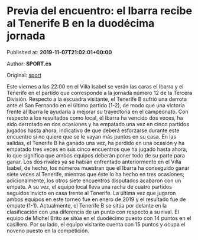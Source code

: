 
# Previa del encuentro: el Ibarra recibe al Tenerife B en la duodécima jornada

Published at: **2019-11-07T21:02:01+00:00**

Author: **SPORT.es**

Original: [sport](https://www.sport.es/es/noticias/tercera-division/previa-del-encuentro-el-ibarra-recibe-al-tenerife-b-en-la-duodecima-jornada-7718864)

Este viernes a las 22:00 en el Villa Isabel se verán las caras el Ibarra y el Tenerife en el partido que corresponde a la jornada número 12 de la Tercera División.
Respecto a la escuadra visitante, el Tenerife B sufrió una derrota ante el San Fernando en el último partido (1-2), de modo que una victoria frente al Ibarra le ayudaría a mejorar su trayectoria en el campeonato.
Con respecto a los resultados como local, el Ibarra ha vencido dos veces, ha sido derrotado en dos ocasiones y ha empatado una vez en cinco partidos jugados hasta ahora, indicativo de que deberá esforzarse durante este encuentro si no quiere que se le vayan más puntos en su casa. En las salidas, el Tenerife B ha ganado una vez, ha perdido en una ocasión y ha empatado tres veces en sus cinco encuentros que ha jugado hasta ahora, lo que significa que ambos equipos deberán poner todo de su parte para ganar.
Los dos rivales ya se habían enfrentado anteriormente en el Villa Isabel, de hecho, los números muestran que el Ibarra ha conseguido ganar siete veces al Tenerife, mientras que éste lo ha hecho en tres ocasiones; adicionalmente, los otros siete encuentros disputados acabaron con un empate. A su vez, el equipo local lleva una racha de cuatro partidos seguidos invicto en casa frente al Tenerife. La última vez que jugaron ambos equipos en este torneo fue en enero de 2019 y el resultado fue de empate (1-1).
Actualmente, el Tenerife B se sitúa por delante en la clasificación con una diferencia de un punto con respecto a su rival. El equipo de Michel Brito se sitúa en el duodécimo puesto con 14 puntos en el casillero. Por su lado, el equipo visitante cuenta con 15 puntos y ocupa el noveno puesto en la competición.
